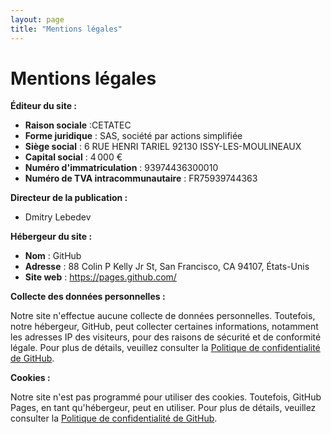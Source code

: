 ```yaml
---
layout: page
title: "Mentions légales"
---
```


# Mentions légales

**Éditeur du site :**

- **Raison sociale** :CETATEC
- **Forme juridique** : SAS, société par actions simplifiée
- **Siège social** : 6 RUE HENRI TARIEL 92130 ISSY-LES-MOULINEAUX
- **Capital social** : 4 000 €
- **Numéro d'immatriculation** : 93974436300010
- **Numéro de TVA intracommunautaire** : FR75939744363

**Directeur de la publication :**

- Dmitry Lebedev

**Hébergeur du site :**

- **Nom** : GitHub
- **Adresse** : 88 Colin P Kelly Jr St, San Francisco, CA 94107, États-Unis
- **Site web** : https://pages.github.com/

**Collecte des données personnelles :**

Notre site n'effectue aucune collecte de données personnelles. Toutefois, notre hébergeur, GitHub, peut collecter certaines informations, notamment les adresses IP des visiteurs, pour des raisons de sécurité et de conformité légale. Pour plus de détails, veuillez consulter la [Politique de confidentialité de GitHub](https://docs.github.com/privacy).

**Cookies :**

Notre site n'est pas programmé pour utiliser des cookies. Toutefois, GitHub Pages, en tant qu'hébergeur, peut en utiliser. Pour plus de détails, veuillez consulter la [Politique de confidentialité de GitHub](https://docs.github.com/privacy).
